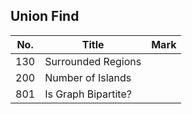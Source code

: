 ## Union Find
| No. | Title               | Mark |
|-----|---------------------|------|
| 130 | Surrounded Regions  |      |
| 200 | Number of Islands   |      |
| 801 | Is Graph Bipartite? |      |

